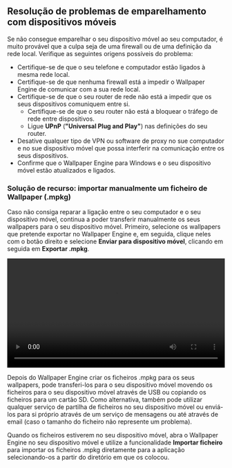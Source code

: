 ## Resolução de problemas de emparelhamento com dispositivos móveis

Se não consegue emparelhar o seu dispositivo móvel ao seu computador, é muito provável que a culpa seja de uma firewall ou de uma definição da rede local. Verifique as seguintes origens possíveis do problema:

* Certifique-se de que o seu telefone e computador estão ligados à mesma rede local.
* Certifique-se de que nenhuma firewall está a impedir o Wallpaper Engine de comunicar com a sua rede local.
* Certifique-se de que o seu router de rede não está a impedir que os seus dispositivos comuniquem entre si.
    * Certifique-se de que o seu router não está a bloquear o tráfego de rede entre dispositivos.
    * Ligue **UPnP** (**"Universal Plug and Play"**) nas definições do seu router.
* Desative qualquer tipo de VPN ou software de proxy no sue computador e no sue dispositivo móvel que possa interferir na comunicação entre os seus dispositivos.
* Confirme que o Wallpaper Engine para Windows e o seu dispositivo móvel estão atualizados e ligados.

### Solução de recurso: importar manualmente um ficheiro de Wallpaper (.mpkg)

Caso não consiga reparar a ligação entre o seu computador e o seu dispositivo móvel, continua a poder transferir manualmente os seus wallpapers para o seu dispositivo móvel. Primeiro, selecione os wallpapers que pretende exportar no Wallpaper Engine e, em seguida, clique neles com o botão direito e selecione **Enviar para dispositivo móvel**, clicando em seguida em **Exportar .mpkg**.

<video width="100%" controls autoplay loop>
  <source src="/videos/mobile_export.mp4" type="video/mp4">
  O seu browser não suporta o tag vídeo.
</video>

Depois do Wallpaper Engine criar os ficheiros .mpkg para os seus wallpapers, pode transferi-los para o seu dispositivo móvel movendo os ficheiros para o seu dispositivo móvel através de USB ou copiando os ficheiros para um cartão SD. Como alternativa, também pode utilizar qualquer serviço de partilha de ficheiros no seu dispositivo móvel ou enviá-los para si próprio através de um serviço de mensagens ou até através de email (caso o tamanho do ficheiro não represente um problema).

Quando os ficheiros estiverem no seu dispositivo móvel, abra o Wallpaper Engine no seu dispositivo móvel e utilize a funcionalidade **Importar ficheiro** para importar os ficheiros .mpkg diretamente para a aplicação selecionando-os a partir do diretório em que os colocou.